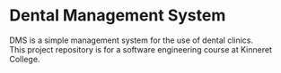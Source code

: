 # Dental Management System
<p>DMS is a simple management system for the use of dental clinics. <br>
This project repository is for a software engineering course at Kinneret College.</p>
